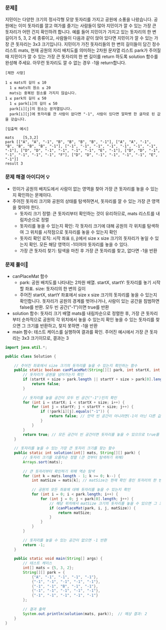 ### 문제🧐
지민이는 다양한 크기의 정사각형 모양 돗자리를 가지고 공원에 소풍을 나왔습니다. 공원에는 이미 돗자리를 깔고 여가를 즐기는 사람들이 많아 지민이가 깔 수 있는 가장 큰 돗자리가 어떤 건지 확인하려 합니다. 예를 들어 지민이가 가지고 있는 돗자리의 한 변 길이가 5, 3, 2 세 종류이고, 사람들이 다음과 같이 앉아 있다면 지민이가 깔 수 있는 가장 큰 돗자리는 3x3 크기입니다.
지민이가 가진 돗자리들의 한 변의 길이들이 담긴 정수 리스트 mats, 현재 공원의 자리 배치도를 의미하는 2차원 문자열 리스트 park가 주어질 때 지민이가 깔 수 있는 가장 큰 돗자리의 한 변 길이를 return 하도록 solution 함수를 완성해 주세요. 아무런 돗자리도 깔 수 없는 경우 -1을 return합니다.
```
[제한 사항]

1 ≤ mats의 길이 ≤ 10
  1 ≤ mats의 원소 ≤ 20
  mats는 중복된 원소를 가지지 않습니다.
1 ≤ park의 길이 ≤ 50
  1 ≤ park[i]의 길이 ≤ 50
  park[i][j]의 원소는 문자열입니다.
  park[i][j]에 돗자리를 깐 사람이 없다면 "-1", 사람이 있다면 알파벳 한 글자로 된 값을 갖습니다.
```
```
[입출력 예시]

mats	[5,3,2]
park [["A", "A", "-1", "B", "B", "B", "B", "-1"], ["A", "A", "-1", "B", "B", "B", "B", "-1"], ["-1", "-1", "-1", "-1", "-1", "-1", "-1", "-1"], ["D", "D", "-1", "-1", "-1", "-1", "E", "-1"], ["D", "D", "-1", "-1", "-1", "-1", "-1", "F"], ["D", "D", "-1", "-1", "-1", "-1", "E", "-1"]]
result 3
```
### 문제 해결 아이디어 💡
- 민이가 공원의 배치도에서 사람이 없는 영역을 찾아 가장 큰 돗자리를 놓을 수 있는지 확인하는 문제이다.
- 주어진 돗자리 크기와 공원의 상태를 탐색하면서, 돗자리를 깔 수 있는 가장 큰 영역을 찾아야 한다.
  - 돗자리 크기 정렬: 큰 돗자리부터 확인하는 것이 유리하므로, mats 리스트를 내림차순으로 정렬
  - 돗자리를 놓을 수 있는지 확인: 각 돗자리 크기에 대해 공원의 각 위치를 탐색하여 그 위치를 시작점으로 돗자리를 놓을 수 있는지 확인
  - 돗자리 확인 로직: 시작 좌표 (i, j)에서 size x size 크기의 돗자리가 놓일 수 있는지 확인. 모든 해당 영역이 -1이어야 돗자리를 놓을 수 있다.
  - 가장 큰 돗자리 찾기: 탐색을 마친 후 가장 큰 돗자리를 찾고, 없다면 -1을 반환

### 문제 풀이📝
- canPlaceMat 함수
  - park: 공원 배치도를 나타내는 2차원 배열. startX, startY: 돗자리를 놓기 시작할 좌표. size: 돗자리의 한 변의 길이
  - 주어진 startX, startY 좌표에서 size x size 크기의 돗자리를 놓을 수 있는지 확인합니다. 돗자리가 공원의 경계를 벗어나거나, 사람이 있는 공간을 침범하면 false를 반환. 모두 빈 공간("-1")이면 true를 반환
- solution 함수: 돗자리 크기 배열 mats를 내림차순으로 정렬한 후, 가장 큰 돗자리부터 순차적으로 공원의 각 위치에서 놓을 수 있는지 확인
놓을 수 있는 돗자리를 찾으면 그 크기를 반환하고, 찾지 못하면 -1을 반환
- main 함수: 테스트 케이스를 실행하여 결과를 확인. 주어진 예시에서 가장 큰 돗자리는 3x3 크기이므로, 결과는 3
```java
import java.util.*;

public class Solution {
    
    // 주어진 좌표에서 size 크기의 돗자리를 놓을 수 있는지 확인하는 함수
    public static boolean canPlaceMat(String[][] park, int startX, int startY, int size) {
        // 돗자리가 공원을 넘어가는지 확인
        if (startX + size > park.length || startY + size > park[0].length) { // 공원의 세로 또는 가로의 길이를 넘으면 돗자리가 공원을 벗어남
            return false;
        }
        
        // 돗자리를 놓을 공간이 모두 빈 공간("-1")인지 확인
        for (int i = startX; i < startX + size; i++) {
            for (int j = startY; j < startY + size; j++) {
                if (!park[i][j].equals("-1")) {
                    return false; // 만약 빈 공간이 아니라면(-1이 아닌 다른 값이 있으면) false를 반환
                }
            }
        }
        return true; // 모든 공간이 빈 공간이면 돗자리를 놓을 수 있으므로 true를 반환
    }
    
    // 돗자리를 놓을 수 있는 가장 큰 돗자리 크기를 찾는 함수
    public static int solution(int[] mats, String[][] park) {
        // 돗자리 크기를 오름차순 정렬 (큰 것부터 탐색하기 위해)
        Arrays.sort(mats);
        
        // 큰 돗자리부터 확인하기 위해 역순 탐색
        for (int k = mats.length - 1; k >= 0; k--) {
            int matSize = mats[k]; // matSize는 현재 확인 중인 돗자리의 한 변 길이를 의미한다.
            
            // 공원의 모든 좌표에 대해 돗자리를 놓을 수 있는지 확인
            for (int i = 0; i < park.length; i++) {
                for (int j = 0; j < park[0].length; j++) {
                    // 해당 위치에서 matSize 크기의 돗자리를 놓을 수 있으면 그 크기를 반환
                    if (canPlaceMat(park, i, j, matSize)) {
                        return matSize;
                    }
                }
            }
        }
        
        // 돗자리를 놓을 수 있는 공간이 없으면 -1 반환
        return -1;
    }
    
    public static void main(String[] args) {
        // 테스트 케이스
        int[] mats = {5, 3, 2};
        String[][] park = {
            {"A", "-1", "-1", "-1", "-1"},
            {"-1", "-1", "-1", "-1", "-1"},
            {"-1", "-1", "B", "-1", "-1"},
            {"-1", "-1", "-1", "-1", "-1"},
            {"-1", "-1", "-1", "-1", "-1"}
        };
        
        // 결과 출력
        System.out.println(solution(mats, park));  // 예상 결과: 2
    }
}

```
